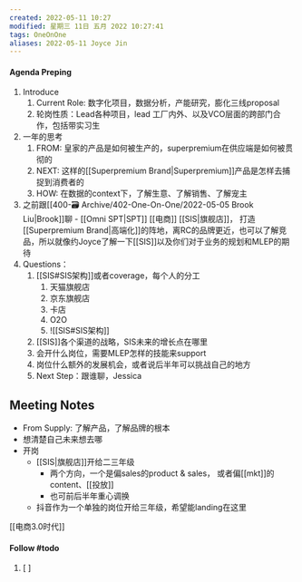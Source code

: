 ```yaml
---
created: 2022-05-11 10:27
modified: 星期三 11日 五月 2022 10:27:41
tags: OneOnOne
aliases: 2022-05-11 Joyce Jin
---
```


#### Agenda Preping
1. Introduce
	1. Current Role: 数字化项目，数据分析，产能研究，膨化三线proposal
	2. 轮岗性质：Lead各种项目，lead 工厂内外、以及VCO层面的跨部门合作，包括带实习生
2. 一年的思考
	1. FROM: 皇家的产品是如何被生产的，superpremium在供应端是如何被贯彻的
	2. NEXT: 这样的[[Superpremium Brand|Superpremium]]产品是怎样去捕捉到消费者的
	3. HOW: 在数据的context下，了解生意、了解销售、了解宠主
3. 之前跟[[400-🗃️ Archive/402-One-On-One/2022-05-05 Brook Liu|Brook]]聊 - [[Omni SPT|SPT]] [[电商]] [[SIS|旗舰店]]， 打造[[Superpremium Brand|高端化]]的阵地，离RC的品牌更近，也可以了解竞品，所以就像约Joyce了解一下[[SIS]]以及你们对于业务的规划和MLEP的期待
4. Questions：
	1. [[SIS#SIS架构]]或者coverage，每个人的分工
		1. 天猫旗舰店
		2. 京东旗舰店
		3. 卡店
		4. O2O
		5. ![[SIS#SIS架构]]
	2. [[SIS]]各个渠道的战略，SIS未来的增长点在哪里
	3. 会开什么岗位，需要MLEP怎样的技能来support
	4. 岗位什么额外的发展机会，或者说后半年可以挑战自己的地方
	5. Next Step：跟谁聊，Jessica

## Meeting Notes
- From Supply: 了解产品，了解品牌的根本
- 想清楚自己未来想去哪
- 开岗
	- [[SIS|旗舰店]]开给二三年级
		- 两个方向，一个是偏sales的product & sales， 或者偏[[mkt]]的content、[[投放]]
		- 也可前后半年重心调换
	- 抖音作为一个单独的岗位开给三年级，希望能landing在这里

[[电商3.0时代]]

#### Follow #todo 
1. [ ] 